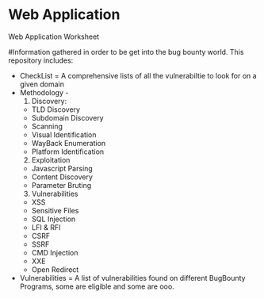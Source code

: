 # Web Application #
Web Application Worksheet


#Information gathered in order to be get into the bug bounty world.
This repository includes: 
- CheckList = A comprehensive lists of all the vulnerabiltie to look for on a given domain
- Methodology - 
  1. Discovery:
    - TLD Discovery
    - Subdomain Discovery
    - Scanning
    - Visual Identification
    - WayBack Enumeration
    - Platform Identification
  2. Exploitation 
    - Javascript Parsing
    - Content Discovery
    - Parameter Bruting
  3. Vulnerabilities
    - XSS
    - Sensitive Files
    - SQL Injection
    - LFI & RFI
    - CSRF
    - SSRF
    - CMD Injection
    - XXE
    - Open Redirect
- Vulnerabilities =  A list of vulnerabilities found on different BugBounty Programs, some are eligible and some are ooo.
